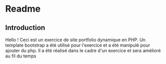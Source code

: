 # Readme

## Introduction

Hello ! Ceci est un exercice de site portfolio dynamique en PHP.
Un template bootstrap a été utilisé pour l'exercice et a été manipulé pour ajouter du php.
Il a été réalisé dans le cadre d'un exercice et sera amélioré au fil du temps
